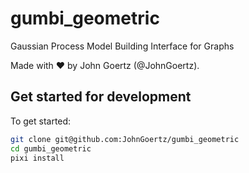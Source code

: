 # gumbi_geometric

Gaussian Process Model Building Interface for Graphs

Made with ❤️ by John Goertz (@JohnGoertz).

## Get started for development

To get started:

```bash
git clone git@github.com:JohnGoertz/gumbi_geometric
cd gumbi_geometric
pixi install
```
